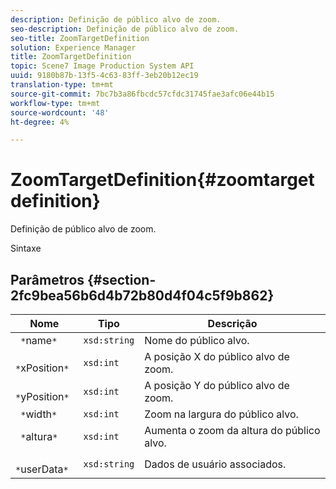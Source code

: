 ```yaml
---
description: Definição de público alvo de zoom.
seo-description: Definição de público alvo de zoom.
seo-title: ZoomTargetDefinition
solution: Experience Manager
title: ZoomTargetDefinition
topic: Scene7 Image Production System API
uuid: 9180b87b-13f5-4c63-83ff-3eb20b12ec19
translation-type: tm+mt
source-git-commit: 7bc7b3a86fbcdc57cfdc31745fae3afc06e44b15
workflow-type: tm+mt
source-wordcount: '48'
ht-degree: 4%

---
```



# ZoomTargetDefinition{#zoomtargetdefinition}

Definição de público alvo de zoom.

Sintaxe

## Parâmetros {#section-2fc9bea56b6d4b72b80d4f04c5f9b862}

| Nome | Tipo | Descrição |
|---|---|---|
| ` *`name`*` | `xsd:string` | Nome do público alvo. |
| ` *`xPosition`*` | `xsd:int` | A posição X do público alvo de zoom. |
| ` *`yPosition`*` | `xsd:int` | A posição Y do público alvo de zoom. |
| ` *`width`*` | `xsd:int` | Zoom na largura do público alvo. |
| ` *`altura`*` | `xsd:int` | Aumenta o zoom da altura do público alvo. |
| ` *`userData`*` | `xsd:string` | Dados de usuário associados. |

